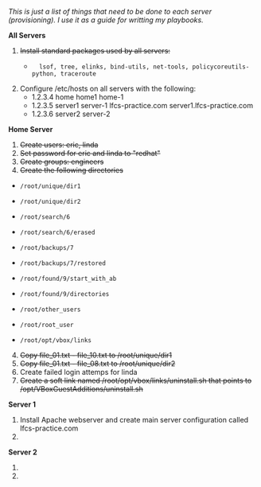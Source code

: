 *This is just a list of things that need to be done to each server (provisioning). I use it as a guide for writting my playbooks.*


**All Servers**
1. ~~Install standard packages used by all servers:~~
    *       lsof, tree, elinks, bind-utils, net-tools, policycoreutils-python, traceroute
2. Configure /etc/hosts on all servers with the following:
    *   1.2.3.4     home    home1   home-1
    *   1.2.3.5     server1     server-1    lfcs-practice.com   server1.lfcs-practice.com
    *   1.2.3.6     server2     server-2

**Home Server**

  1. ~~Create users: eric, linda~~
  2. ~~Set password for eric and linda to "redhat"~~
  2. ~~Create groups: engineers~~
  3. ~~Create the following directories~~ 

*     /root/unique/dir1
*     /root/unique/dir2
*     /root/search/6
*     /root/search/6/erased
*     /root/backups/7
*     /root/backups/7/restored
*     /root/found/9/start_with_ab
*     /root/found/9/directories
*     /root/other_users
*     /root/root_user
*     /root/opt/vbox/links

 4. ~~Copy file_01.txt - file_10.txt to /root/unique/dir1~~
 5. ~~Copy file_01.txt - file_08.txt to /root/unique/dir2~~
 6. Create failed login attemps for linda
 7. ~~Create a soft link named /root/opt/vbox/links/uninstall.sh that points to /opt/VBoxGuestAdditions/uninstall.sh~~

**Server 1**

  1. Install Apache webserver and create main server configuration called lfcs-practice.com
  2. 


**Server 2**

  1. 
  2. 
